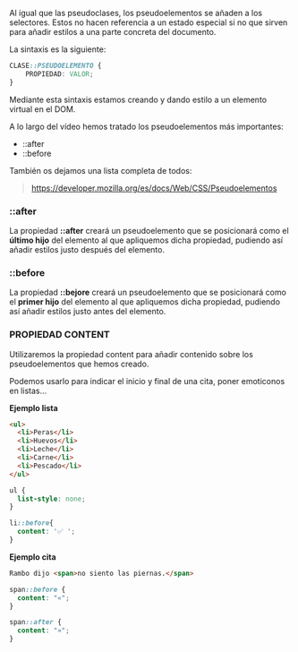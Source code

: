 Al igual que las pseudoclases, los pseudoelementos se añaden a los selectores. Estos no hacen referencia a un estado especial si no que sirven para añadir estilos a una parte concreta del documento.

La sintaxis es la siguiente:

```css
CLASE::PSEUDOELEMENTO {
    PROPIEDAD: VALOR;
}
```

Mediante esta sintaxis estamos creando y dando estilo a un elemento virtual en el DOM.

A lo largo del vídeo hemos tratado los pseudoelementos más importantes:

- ::after
- ::before

También os dejamos una lista completa de todos:

> https://developer.mozilla.org/es/docs/Web/CSS/Pseudoelementos


### ::after

La propiedad **::after** creará un  pseudoelemento que  se posicionará como el **último hijo** del elemento al que apliquemos dicha propiedad, pudiendo así añadir estilos justo después del elemento.

### ::before

La propiedad **::bejore** creará un  pseudoelemento que  se posicionará como el **primer hijo** del elemento al que apliquemos dicha propiedad, pudiendo así añadir estilos justo antes del elemento.

### **PROPIEDAD CONTENT**

Utilizaremos la propiedad content para añadir contenido sobre los pseudoelementos que hemos creado.

Podemos usarlo para indicar el inicio y final de una cita, poner emoticonos en listas…

**Ejemplo lista**

```html
<ul>
  <li>Peras</li>
  <li>Huevos</li>
  <li>Leche</li>
  <li>Carne</li>
  <li>Pescado</li>
</ul>
```

 

```css
ul {
  list-style: none;
}

li::before{
  content: '✅ ';
}
```

 

**Ejemplo cita**

 

```html
Rambo dijo <span>no siento las piernas.</span>
```

 

```css
span::before {
  content: "«";
}

span::after {
  content: "»";
}
```
